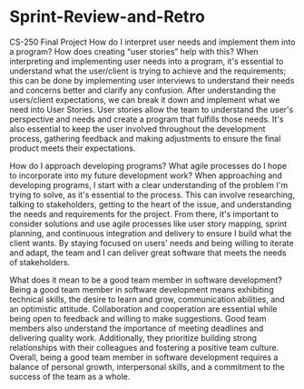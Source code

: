 # Sprint-Review-and-Retro
CS-250 Final Project
How do I interpret user needs and implement them into a program? How does creating “user stories” help with this?
When interpreting and implementing user needs into a program, it's essential to understand what the user/client is trying to achieve and the requirements; this can be done by implementing user interviews to understand their needs and concerns better and clarify any confusion. After understanding the users/client expectations, we can break it down and implement what we need into User Stories. User stories allow the team to understand the user's perspective and needs and create a program that fulfills those needs. It's also essential to keep the user involved throughout the development process, gathering feedback and making adjustments to ensure the final product meets their expectations. 

How do I approach developing programs? What agile processes do I hope to incorporate into my future development work?
When approaching and developing programs, I start with a clear understanding of the problem I'm trying to solve, as it's essential to the process. This can involve researching, talking to stakeholders, getting to the heart of the issue, and understanding the needs and requirements for the project. From there, it's important to consider solutions and use agile processes like user story mapping, sprint planning, and continuous integration and delivery to ensure I build what the client wants. By staying focused on users' needs and being willing to iterate and adapt, the team and I can deliver great software that meets the needs of stakeholders.

What does it mean to be a good team member in software development?
Being a good team member in software development means exhibiting technical skills, the desire to learn and grow, communication abilities, and an optimistic attitude. Collaboration and cooperation are essential while being open to feedback and willing to make suggestions. Good team members also understand the importance of meeting deadlines and delivering quality work. Additionally, they prioritize building strong relationships with their colleagues and fostering a positive team culture. Overall, being a good team member in software development requires a balance of personal growth, interpersonal skills, and a commitment to the success of the team as a whole.
